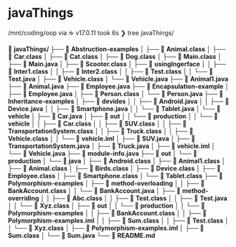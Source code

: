 # javaThings

/mnt/coding/oop via ☕ v17.0.11 took 6s 
❯ tree javaThings/

📁 **javaThings/**
├── 📁 **Abstruction-examples**
│   ├── 📄 **Animal.class**
│   ├── 📄 **Car.class**
│   ├── 📄 **Cat.class**
│   ├── 📄 **Dog.class**
│   ├── 📄 **Main.class**
│   ├── 📄 **Main.java**
│   ├── 📄 **Scooter.class**
│   ├── 📁 **usingIngerface**
│   │   ├── 📄 **Inter1.class**
│   │   ├── 📄 **Inter2.class**
│   │   ├── 📄 **Test.class**
│   │   └── 📄 **Test.java**
│   ├── 📄 **Vehicle.class**
│   └── 📄 **Vehicle.java**
├── 📄 **Animal1.java**
├── 📄 **Animal.java**
├── 📄 **Employee.java**
├── 📁 **Encapsulation-example**
│   ├── 📄 **Employee.java**
│   ├── 📄 **Person.class**
│   └── 📄 **Person.java**
├── 📁 **Inheritance-examples**
│   ├── 📁 **devides**
│   │   ├── 📄 **Android.java**
│   │   ├── 📄 **Device.java**
│   │   ├── 📄 **Smartphone.java**
│   │   └── 📄 **Tablet.java**
│   └── 📁 **vehicle**
│       ├── 📄 **Car.java**
│       ├── 📁 **out**
│       │   └── 📁 **production**
│       │       └── 📁 **vehicle**
│       │           ├── 📄 **Car.class**
│       │           ├── 📄 **SUV.class**
│       │           ├── 📄 **TransportationSystem.class**
│       │           ├── 📄 **Truck.class**
│       │           ├── 📄 **Vehicle.class**
│       │           └── 📄 **vehicle.iml**
│       ├── 📄 **SUV.java**
│       ├── 📄 **TransportationSystem.java**
│       ├── 📄 **Truck.java**
│       ├── 📄 **vehicle.iml**
│       └── 📄 **Vehicle.java**
├── 📄 **module-info.java**
├── 📁 **out**
│   └── 📁 **production**
│       └── 📁 **java**
│           ├── 📄 **Android.class**
│           ├── 📄 **Animal1.class**
│           ├── 📄 **Animal.class**
│           ├── 📄 **Birds.class**
│           ├── 📄 **Device.class**
│           ├── 📄 **Employee.class**
│           ├── 📄 **Smartphone.class**
│           └── 📄 **Tablet.class**
├── 📁 **Polymorphism-examples**
│   ├── 📁 **method-overloading**
│   │   ├── 📄 **BankAccount.class**
│   │   └── 📄 **BankAccount.java**
│   ├── 📁 **method-overriding**
│   │   ├── 📄 **Abc.class**
│   │   ├── 📄 **Test.class**
│   │   ├── 📄 **Test.java**
│   │   └── 📄 **Xyz.class**
│   ├── 📁 **out**
│   │   └── 📁 **production**
│   │       └── 📁 **Polymorphism-examples**
│   │           ├── 📄 **BankAccount.class**
│   │           ├── 📄 **Polymorphism-examples.iml**
│   │           ├── 📄 **Sum.class**
│   │           ├── 📄 **Test.class**
│   │           └── 📄 **Xyz.class**
│   ├── 📄 **Polymorphism-examples.iml**
│   ├── 📄 **Sum.class**
│   └── 📄 **Sum.java**
└── 📄 **README.md**
